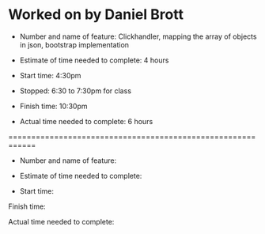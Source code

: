 # Worked on by Daniel Brott

- Number and name of feature: Clickhandler, mapping the array of objects in json, bootstrap implementation

- Estimate of time needed to complete: 4 hours

- Start time: 4:30pm

- Stopped: 6:30 to 7:30pm for class

- Finish time: 10:30pm

- Actual time needed to complete: 6 hours

============================================================

- Number and name of feature:

- Estimate of time needed to complete:

- Start time:

Finish time:

Actual time needed to complete: